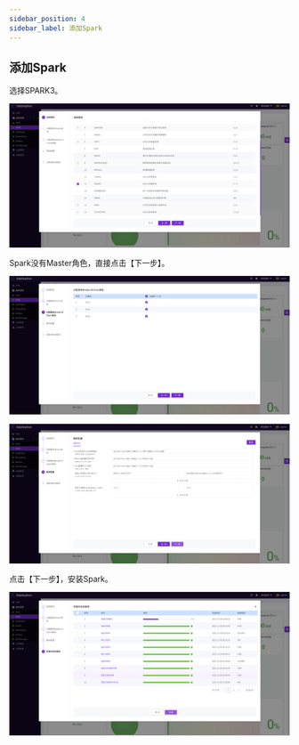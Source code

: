 ```yaml
---
sidebar_position: 4
sidebar_label: 添加Spark
---
```

## 添加Spark

选择SPARK3。

![image-20221108211119496](../img/image-20221108211119496.png)

Spark没有Master角色，直接点击【下一步】。

![image-20221108211220203](../img/image-20221108211220203.png)

![image-20221108211306931](../img/image-20221108211306931.png)

点击【下一步】，安装Spark。

![image-20221108211431351](../img/image-20221108211431351.png)
